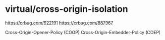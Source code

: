 # virtual/cross-origin-isolation

https://crbug.com/922191
https://crbug.com/887967

Cross-Origin-Opener-Policy (COOP)
Cross-Origin-Embedder-Policy (COEP)
